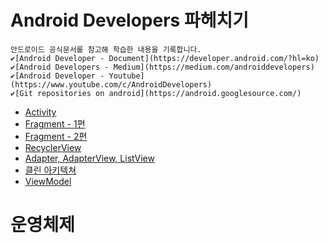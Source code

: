 # Android Developers 파헤치기
```
안드로이드 공식문서를 참고해 학습한 내용을 기록합니다.
✔[Android Developer - Document](https://developer.android.com/?hl=ko)  
✔[Android Developers - Medium](https://medium.com/androiddevelopers)   
✔[Android Developer - Youtube](https://www.youtube.com/c/AndroidDevelopers)     
✔[Git repositories on android](https://android.googlesource.com/)
```
- [Activity](https://velog.io/@dabin/%EC%95%88%EB%93%9C%EB%A1%9C%EC%9D%B4%EB%93%9CActivity-LifeCycle%EC%88%98%EB%AA%85%EC%A3%BC%EA%B8%B0)  
- [Fragment - 1편](https://velog.io/@dabin/%EC%95%88%EB%93%9C%EB%A1%9C%EC%9D%B4%EB%93%9C%ED%94%84%EB%9E%98%EA%B7%B8%EB%A8%BC%ED%8A%B81)  
- [Fragment - 2편](https://velog.io/@dabin/%EC%95%88%EB%93%9C%EB%A1%9C%EC%9D%B4%EB%93%9CFragment-2%ED%8E%B8FragmentR)  
- [RecyclerView](https://velog.io/@dabin/%EC%95%88%EB%93%9C%EB%A1%9C%EC%9D%B4%EB%93%9CRecycle-View)
- [Adapter, AdapterView, ListView](https://velog.io/@dabin/%EC%95%88%EB%93%9C%EB%A1%9C%EC%9D%B4%EB%93%9C-%EA%B3%B5%EC%8B%9D%EB%AC%B8%EC%84%9C-%ED%8C%8C%ED%97%A4%EC%B9%98%EA%B8%B0-Adapter-AdapterView%EC%9D%98-%EB%AA%A8%EB%93%A0-%EA%B2%83) 
- [클린 아키텍쳐](https://velog.io/@dabin/%EC%95%88%EB%93%9C%EB%A1%9C%EC%9D%B4%EB%93%9C-94xy7yo3) 
- [ViewModel](https://velog.io/@dabin/%EC%95%88%EB%93%9C%EB%A1%9C%EC%9D%B4%EB%93%9CviewModel-%EC%83%9D%EC%84%B1%EC%97%90-%EB%8C%80%ED%95%9C-%EA%B3%A0%EC%B0%B0)  


# 운영체제
